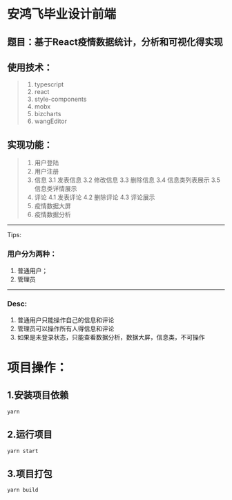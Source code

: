 # 安鸿飞毕业设计前端
## 题目：基于React疫情数据统计，分析和可视化得实现
## 使用技术：
>1. typescript
>2. react
>3. style-components
>4. mobx
>5. bizcharts
>6. wangEditor
## 实现功能：
>1. 用户登陆
>2. 用户注册
>3. 信息
      3.1 发表信息
      3.2 修改信息
      3.3 删除信息
      3.4 信息类列表展示
      3.5 信息类详情展示
>4. 评论
      4.1 发表评论
      4.2 删除评论
      4.3 评论展示
>5. 疫情数据大屏
>6. 疫情数据分析

--------------------

Tips: 
### 用户分为两种：
1. 普通用户；
2. 管理员
-------------------
### Desc:
1. 普通用户只能操作自己的信息和评论
2. 管理员可以操作所有人得信息和评论
3. 如果是未登录状态，只能查看数据分析，数据大屏，信息类，不可操作
# 项目操作：
## 1.安装项目依赖
`yarn`
## 2.运行项目
`yarn start`
## 3.项目打包
`yarn build`